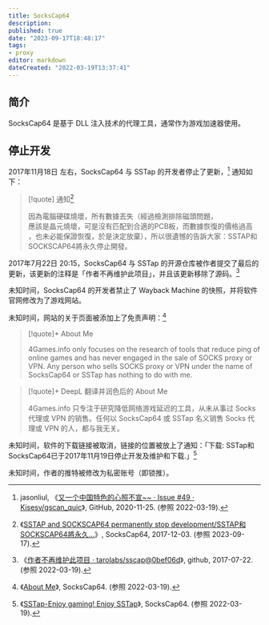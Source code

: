 ```yaml
---
title: SocksCap64
description:
published: true
date: "2023-09-17T18:48:17"
tags:
- proxy
editor: markdown
dateCreated: "2022-03-19T13:37:41"
---
```


## 简介

SocksCap64 是基于 DLL 注入技术的代理工具，通常作为游戏加速器使用。

## 停止开发

2017年11月18日 左右，SocksCap64 与 SSTap 的开发者停止了更新，[^jasonliul] 通知如下：

[^jasonliul]: jasonliul, 《[又一个中国特色的心照不宣~~ · Issue #49 · Kisesy/gscan_quic](https://web.archive.org/web/20201125005948/https://github.com/Kisesy/gscan_quic/issues/49)》, GitHub, 2020-11-25. (参照 2022-03-19).

> [!quote] 通知[^u69P4]
>
> 因為電腦硬碟燒壞，所有數據丟失（經過檢測排除磁頭問題，\
> 應該是晶元燒壞，可是沒有匹配到合適的PCB板，而數據恢復的價格過高\
> ，也未必能保證恢復，於是決定放棄），所以很遺憾的告訴大家：SSTAP和SOCKSCAP64將永久停止開發。

[^u69P4]: 《[SSTAP and SOCKSCAP64 permanently stop development/SSTAP和SOCKSCAP64將永久…](http://archive.today/2017.12.03-154317/https://www.sockscap64.com/en/sstap-sockscap64-permanently-stop-developmentsstap和sockscap64將永久停止開發/ "http://archive.today/u69P4")》, SocksCap64, 2017-12-03. (参照 2023-09-17).

2017年7月22日 20:15，SocksCap64 与 SSTap 的开源仓库被作者提交了最后的更新，该更新的注释是「作者不再维护此项目」，并且该更新移除了源码。[^0bef06d]

[^0bef06d]: 《[作者不再维护此项目 · tarolabs/sscap@0bef06d](https://web.archive.org/web/20220319131127/https://github.com/tarolabs/sscap/commit/0bef06d42e0dc6a471d10cd1b30b4f5e71d221b5)》, github, 2017-07-22. (参照 2022-03-19).

未知时间，SocksCap64 的开发者禁止了 Wayback Machine 的快照，并将软件官网修改为了游戏网站。

未知时间，网站的关于页面被添加上了免责声明：[^about-me]

[^about-me]: 《[About Me](https://www.sockscap64.com/about-me/)》, SocksCap64. (参照 2022-03-19).

> [!quote]+ About Me
>
> 4Games.info only focuses on the research of tools that reduce ping of online games and has never engaged in the sale of SOCKS proxy or VPN. Any person who sells SOCKS proxy or VPN under the name of SocksCap64 or SSTap has nothing to do with me.
    
> [!quote]+  DeepL 翻译并润色后的 About Me
>
> 4Games.info 只专注于研究降低网络游戏延迟的工具，从未从事过 Socks 代理或 VPN 的销售。任何以 SocksCap64 或 SSTap 名义销售 Socks 代理或 VPN 的人，都与我无关。

未知时间，软件的下载链接被取消，链接的位置被放上了通知：「下载: SSTap和SocksCap64已于2017年11月19日停止开发及维护和下载.」[^enjoy]

[^enjoy]: 《[SSTap-Enjoy gaming! Enjoy SSTap](https://www.sockscap64.com/sstap-enjoy-gaming-enjoy-sstap/)》, SocksCap64. (参照 2022-03-19).

未知时间，作者的推特被修改为私密账号（即锁推）。

